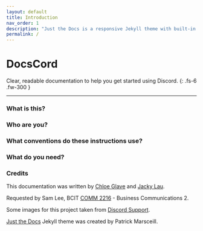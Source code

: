 ```yaml
---
layout: default
title: Introduction
nav_order: 1
description: "Just the Docs is a responsive Jekyll theme with built-in search that is easily customizable and hosted on GitHub Pages."
permalink: /
---
```


# DocsCord

<!--- state clearly the expected level of the reader (what can they do?) --->
<!--- clarify purpose, explain necessity, state assumptions/conventions --->
<!--- what device/os/version of software are the instructions for? assuming they have it already? give link to download --->

Clear, readable documentation to help you get started using Discord.
{: .fs-6 .fw-300 }


---
### What is this?

### Who are you?

### What conventions do these instructions use?

### What do you need?

### Credits

This documentation was written by [Chloe Glave](https://github.com/Cragzu/) and [Jacky Lau](https://github.com/JackyLau01/).

Requested by Sam Lee, BCIT [COMM 2216](https://www.bcit.ca/study/outlines/20201086153) - Business Communications 2.

Some images for this project taken from [Discord Support](https://support.discordapp.com/hc/en-us).

[Just the Docs](https://github.com/pmarsceill/just-the-docs) Jekyll theme was created by Patrick Marsceill.